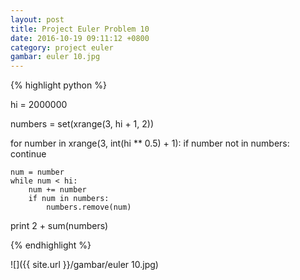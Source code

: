 ```yaml
---
layout: post
title: Project Euler Problem 10
date: 2016-10-19 09:11:12 +0800
category: project euler
gambar: euler 10.jpg
---
```


{% highlight python %}

hi = 2000000

numbers = set(xrange(3, hi + 1, 2))

for number in xrange(3, int(hi ** 0.5) + 1):
	if number not in numbers:
		continue

	num = number
	while num < hi:
		num += number
		if num in numbers:
			numbers.remove(num)

print 2 + sum(numbers)

{% endhighlight %}

<!-- more -->

![]({{ site.url }}/gambar/euler 10.jpg)
